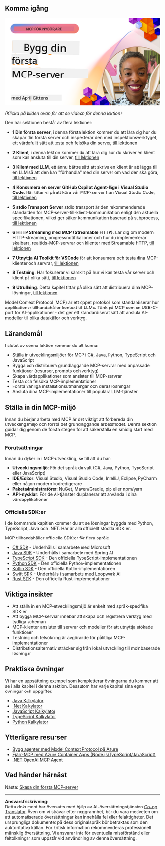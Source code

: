 <!--
CO_OP_TRANSLATOR_METADATA:
{
  "original_hash": "1197b6dbde36773e04a5ae826557fdb9",
  "translation_date": "2025-08-26T17:50:08+00:00",
  "source_file": "03-GettingStarted/README.md",
  "language_code": "sv"
}
-->
## Komma igång  

[![Bygg din första MCP-server](../../../translated_images/04.0ea920069efd979a0b2dad51e72c1df7ead9c57b3305796068a6cee1f0dd6674.sv.png)](https://youtu.be/sNDZO9N4m9Y)

_(Klicka på bilden ovan för att se videon för denna lektion)_

Den här sektionen består av flera lektioner:

- **1 Din första server**, i denna första lektion kommer du att lära dig hur du skapar din första server och inspekterar den med inspektionsverktyget, ett värdefullt sätt att testa och felsöka din server, [till lektionen](01-first-server/README.md)

- **2 Klient**, i denna lektion kommer du att lära dig hur du skriver en klient som kan ansluta till din server, [till lektionen](02-client/README.md)

- **3 Klient med LLM**, ett ännu bättre sätt att skriva en klient är att lägga till en LLM så att den kan "förhandla" med din server om vad den ska göra, [till lektionen](03-llm-client/README.md)

- **4 Konsumera en server GitHub Copilot Agent-läge i Visual Studio Code**. Här tittar vi på att köra vår MCP-server från Visual Studio Code, [till lektionen](04-vscode/README.md)

- **5 stdio Transport Server** stdio transport är den rekommenderade standarden för MCP-server-till-klient-kommunikation enligt den aktuella specifikationen, vilket ger säker kommunikation baserad på subprocess, [till lektionen](05-stdio-server/README.md)

- **6 HTTP Streaming med MCP (Streamable HTTP)**. Lär dig om modern HTTP-streaming, progressnotifikationer och hur du implementerar skalbara, realtids-MCP-servrar och klienter med Streamable HTTP, [till lektionen](06-http-streaming/README.md)

- **7 Utnyttja AI Toolkit för VSCode** för att konsumera och testa dina MCP-klienter och servrar, [till lektionen](07-aitk/README.md)

- **8 Testning**. Här fokuserar vi särskilt på hur vi kan testa vår server och klient på olika sätt, [till lektionen](08-testing/README.md)

- **9 Utrullning**. Detta kapitel tittar på olika sätt att distribuera dina MCP-lösningar, [till lektionen](09-deployment/README.md)


Model Context Protocol (MCP) är ett öppet protokoll som standardiserar hur applikationer tillhandahåller kontext till LLMs. Tänk på MCP som en USB-C-port för AI-applikationer - det ger ett standardiserat sätt att ansluta AI-modeller till olika datakällor och verktyg.

## Lärandemål

I slutet av denna lektion kommer du att kunna:

- Ställa in utvecklingsmiljöer för MCP i C#, Java, Python, TypeScript och JavaScript
- Bygga och distribuera grundläggande MCP-servrar med anpassade funktioner (resurser, prompts och verktyg)
- Skapa värdapplikationer som ansluter till MCP-servrar
- Testa och felsöka MCP-implementationer
- Förstå vanliga installationsutmaningar och deras lösningar
- Ansluta dina MCP-implementationer till populära LLM-tjänster

## Ställa in din MCP-miljö

Innan du börjar arbeta med MCP är det viktigt att förbereda din utvecklingsmiljö och förstå det grundläggande arbetsflödet. Denna sektion guidar dig genom de första stegen för att säkerställa en smidig start med MCP.

### Förutsättningar

Innan du dyker in i MCP-utveckling, se till att du har:

- **Utvecklingsmiljö**: För det språk du valt (C#, Java, Python, TypeScript eller JavaScript)
- **IDE/Editor**: Visual Studio, Visual Studio Code, IntelliJ, Eclipse, PyCharm eller någon modern kodredigerare
- **Paketadministratörer**: NuGet, Maven/Gradle, pip eller npm/yarn
- **API-nycklar**: För de AI-tjänster du planerar att använda i dina värdapplikationer


### Officiella SDK:er

I de kommande kapitlen kommer du att se lösningar byggda med Python, TypeScript, Java och .NET. Här är alla officiellt stödda SDK:er.

MCP tillhandahåller officiella SDK:er för flera språk:
- [C# SDK](https://github.com/modelcontextprotocol/csharp-sdk) - Underhålls i samarbete med Microsoft
- [Java SDK](https://github.com/modelcontextprotocol/java-sdk) - Underhålls i samarbete med Spring AI
- [TypeScript SDK](https://github.com/modelcontextprotocol/typescript-sdk) - Den officiella TypeScript-implementationen
- [Python SDK](https://github.com/modelcontextprotocol/python-sdk) - Den officiella Python-implementationen
- [Kotlin SDK](https://github.com/modelcontextprotocol/kotlin-sdk) - Den officiella Kotlin-implementationen
- [Swift SDK](https://github.com/modelcontextprotocol/swift-sdk) - Underhålls i samarbete med Loopwork AI
- [Rust SDK](https://github.com/modelcontextprotocol/rust-sdk) - Den officiella Rust-implementationen

## Viktiga insikter

- Att ställa in en MCP-utvecklingsmiljö är enkelt med språk-specifika SDK:er
- Att bygga MCP-servrar innebär att skapa och registrera verktyg med tydliga scheman
- MCP-klienter ansluter till servrar och modeller för att utnyttja utökade funktioner
- Testning och felsökning är avgörande för pålitliga MCP-implementationer
- Distributionsalternativ sträcker sig från lokal utveckling till molnbaserade lösningar

## Praktiska övningar

Vi har en uppsättning exempel som kompletterar övningarna du kommer att se i alla kapitel i denna sektion. Dessutom har varje kapitel sina egna övningar och uppgifter.

- [Java Kalkylator](./samples/java/calculator/README.md)
- [.Net Kalkylator](../../../03-GettingStarted/samples/csharp)
- [JavaScript Kalkylator](./samples/javascript/README.md)
- [TypeScript Kalkylator](./samples/typescript/README.md)
- [Python Kalkylator](../../../03-GettingStarted/samples/python)

## Ytterligare resurser

- [Bygg agenter med Model Context Protocol på Azure](https://learn.microsoft.com/azure/developer/ai/intro-agents-mcp)
- [Fjärr-MCP med Azure Container Apps (Node.js/TypeScript/JavaScript)](https://learn.microsoft.com/samples/azure-samples/mcp-container-ts/mcp-container-ts/)
- [.NET OpenAI MCP Agent](https://learn.microsoft.com/samples/azure-samples/openai-mcp-agent-dotnet/openai-mcp-agent-dotnet/)

## Vad händer härnäst

Nästa: [Skapa din första MCP-server](01-first-server/README.md)

---

**Ansvarsfriskrivning**:  
Detta dokument har översatts med hjälp av AI-översättningstjänsten [Co-op Translator](https://github.com/Azure/co-op-translator). Även om vi strävar efter noggrannhet, bör du vara medveten om att automatiserade översättningar kan innehålla fel eller felaktigheter. Det ursprungliga dokumentet på dess originalspråk bör betraktas som den auktoritativa källan. För kritisk information rekommenderas professionell mänsklig översättning. Vi ansvarar inte för eventuella missförstånd eller feltolkningar som uppstår vid användning av denna översättning.